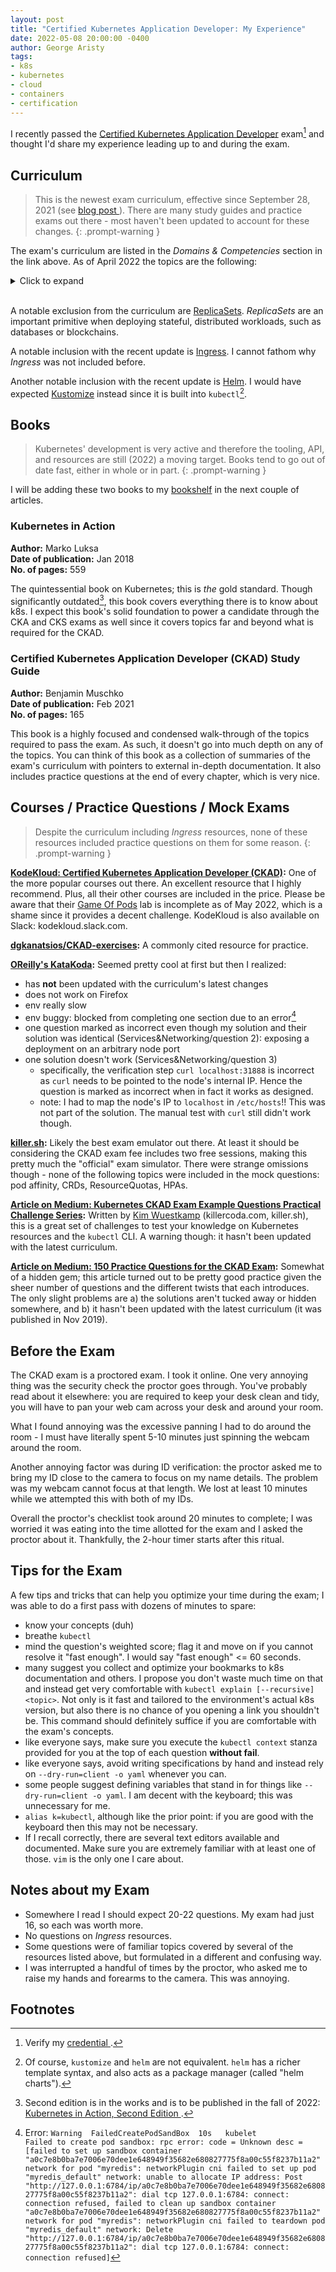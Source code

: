 ```yaml
---
layout: post
title: "Certified Kubernetes Application Developer: My Experience"
date: 2022-05-08 20:00:00 -0400
author: George Aristy
tags:
- k8s
- kubernetes
- cloud
- containers
- certification
---
```


I recently passed the [Certified Kubernetes Application Developer](https://training.linuxfoundation.org/certification/certified-kubernetes-application-developer-ckad/)
exam[^1] and thought I'd share my experience leading up to and during the exam.

## Curriculum

> This is the newest exam curriculum, effective since September 28, 2021 (see <a target="_blank" href="https://training.linuxfoundation.org/ckad-program-change-2021/">blog post <i class="fa fa-external-link-alt"></i></a>).
> There are many study guides and practice exams out there - most haven't been updated to account for these changes.
{: .prompt-warning }

The exam's curriculum are listed in the _Domains & Competencies_ section in the link above. As of April 2022 the topics
are the following:

<details>
    <summary markdown="span">Click to expand</summary>
    <div markdown="1">
**Application Design and Build**
* Define, build and modify container images
* Understand Jobs and CronJobs
* Understand multi-container Pod design patterns (e.g. sidecar, init and others)
* Utilize persistent and ephemeral volumes 

**Application Deployment**
* Use Kubernetes primitives to implement common deployment strategies (e.g. blue/green or canary)
* Understand Deployments and how to perform rolling updates
* Use the Helm package manager to deploy existing packages

**Application Observability and Maintenance**
* Understand API deprecations
* Implement probes and health checks
* Use provided tools to monitor Kubernetes applications
* Utilize container logs
* Debugging in Kubernetes

**Application Environment, Configuration and Security**
* Discover and use resources that extend Kubernetes (CRD)
* Understand authentication, authorization and admission control
* Understanding and defining resource requirements, limits and quotas
* Understand ConfigMaps
* Create & consume Secrets
* Understand ServiceAccounts
* Understand SecurityContexts

**Service and Networking**
* Demonstrate basic understanding of NetworkPolicies
* Provide and troubleshoot access to applications via services
* Use Ingress rules to expose applications
</div>
</details>

<br/>

A notable exclusion from the curriculum are [ReplicaSets](https://kubernetes.io/docs/concepts/workloads/controllers/replicaset/).
_ReplicaSets_ are an important primitive when deploying stateful, distributed workloads, such as databases or blockchains.

A notable inclusion with the recent update is [Ingress](https://kubernetes.io/docs/concepts/services-networking/ingress/).
I cannot fathom why _Ingress_ was not included before.

Another notable inclusion with the recent update is [Helm](https://helm.sh/").
I would have expected [Kustomize](https://kubernetes.io/docs/tasks/manage-kubernetes-objects/kustomization/)
instead since it is built into `kubectl`[^2].

## Books

> Kubernetes' development is very active and therefore the tooling, API, and resources are still (2022) a moving target.
> Books tend to go out of date fast, either in whole or in part.
{: .prompt-warning }

I will be adding these two books to my [bookshelf](/bookshelf) in the next couple of articles.

### Kubernetes in Action

**Author:** Marko Luksa <br/>
**Date of publication:** Jan 2018 <br/>
**No. of pages:** 559

The quintessential book on Kubernetes; this is *the* gold standard. Though significantly outdated[^3], this book
covers everything there is to know about k8s. I expect this book's solid foundation to power a candidate through the CKA and CKS
exams as well since it covers topics far and beyond what is required for the CKAD.

### Certified Kubernetes Application Developer (CKAD) Study Guide

**Author:** Benjamin Muschko <br/>
**Date of publication:** Feb 2021 <br/>
**No. of pages:** 165

This book is a highly focused and condensed walk-through of the topics required to pass the exam. As such, it doesn't go
into much depth on any of the topics. You can think of this book as a collection of summaries of the exam's curriculum with
pointers to external in-depth documentation. It also includes practice questions at the end of every chapter, which is very
nice.

## Courses / Practice Questions / Mock Exams

> Despite the curriculum including _Ingress_ resources, none of these resources included practice questions on them for
> some reason.
{: .prompt-warning }

**[KodeKloud: Certified Kubernetes Application Developer (CKAD)](https://kodekloud.com/courses/certified-kubernetes-application-developer-ckad/):**
One of the more popular courses out there. An excellent resource that I highly recommend. Plus, all their other courses are
included in the price. Please be aware that their [Game Of Pods](https://kodekloud.com/courses/game-of-pods/) lab is incomplete
as of May 2022, which is a shame since it provides a decent challenge. KodeKloud is also available on Slack: kodekloud.slack.com.

**[dgkanatsios/CKAD-exercises](https://github.com/dgkanatsios/CKAD-exercises):**
A commonly cited resource for practice.

**[OReilly's KataKoda](https://www.katacoda.com/liptanbiswas/courses/ckad-practice-challenges/core-concepts):**
Seemed pretty cool at first but then I realized:

- has **not** been updated with the curriculum's latest changes
- does not work on Firefox
- env really slow
- env buggy: blocked from completing one section due to an error[^4]
- one question marked as incorrect even though my solution and their solution was identical (Services&Networking/question 2): exposing a deployment on an arbitrary node port
- one solution doesn't work (Services&Networking/question 3)
    - specifically, the verification step `curl localhost:31888` is incorrect as `curl` needs to be pointed to the node's internal IP. Hence the question is marked as incorrect when in fact it works as designed.
    - note: I had to map the node's IP to `localhost` in `/etc/hosts`!! This was not part of the solution. The manual test with `curl` still didn't work though.

**[killer.sh](https://killer.sh):**
Likely the best exam emulator out there. At least it should be considering the CKAD exam fee includes two free sessions,
making this pretty much the "official" exam simulator. There were strange omissions though - none of the following topics
were included in the mock questions: pod affinity, CRDs, ResourceQuotas, HPAs.

**[Article on Medium: Kubernetes CKAD Exam Example Questions Practical Challenge Series](https://codeburst.io/kubernetes-ckad-weekly-challenges-overview-and-tips-7282b36a2681):**
Written by [Kim Wuestkamp](https://wuestkamp.medium.com/) (killercoda.com, killer.sh), this is a great set of challenges to test
your knowledge on Kubernetes resources and the `kubectl` CLI. A warning though: it hasn't been updated with the latest curriculum.

**[Article on Medium: 150 Practice Questions for the CKAD Exam](https://medium.com/bb-tutorials-and-thoughts/practice-enough-with-these-questions-for-the-ckad-exam-2f42d1228552):**
Somewhat of a hidden gem; this article turned out to be pretty good practice given the sheer number of questions and the different
twists that each introduces. The only slight problems are a) the solutions aren't tucked away or hidden somewhere, and b)
it hasn't been updated with the latest curriculum (it was published in Nov 2019).

## Before the Exam

The CKAD exam is a proctored exam. I took it online. One very annoying thing was the security check the proctor goes through.
You've probably read about it elsewhere: you are required to keep your desk clean and tidy, you will have to pan your web
cam across your desk and around your room.

What I found annoying was the excessive panning I had to do around the room - I must have literally spent 5-10 minutes
just spinning the webcam around the room.

Another annoying factor was during ID verification: the proctor asked me to bring my ID close to the camera to focus on my
name details. The problem was my webcam cannot focus at that length. We lost at least 10 minutes while we attempted this
with both of my IDs.

Overall the proctor's checklist took around 20 minutes to complete; I was worried it was eating into the time allotted for
the exam and I asked the proctor about it. Thankfully, the 2-hour timer starts after this ritual.

## Tips for the Exam

A few tips and tricks that can help you optimize your time during the exam; I was able to do a first pass with dozens of 
minutes to spare:

* know your concepts (duh)
* breathe `kubectl`
* mind the question's weighted score; flag it and move on if you cannot resolve it "fast enough". I would say "fast enough" <= 60 seconds.
* many suggest you collect and optimize your bookmarks to k8s documentation and others. I propose you don't waste much
  time on that and instead get very comfortable with `kubectl explain [--recursive] <topic>`. Not only is it fast and tailored
  to the environment's actual k8s version, but also there is no chance of you opening a link you shouldn't be. This command
  should definitely suffice if you are comfortable with the exam's concepts.
* like everyone says, make sure you execute the `kubectl context` stanza provided for you at the top of each question **without fail**.
* like everyone says, avoid writing specifications by hand and instead rely on `--dry-run=client -o yaml` whenever you can.
* some people suggest defining variables that stand in for things like `--dry-run=client -o yaml`. I am decent with the keyboard;
  this was unnecessary for me.
* `alias k=kubectl`, although like the prior point: if you are good with the keyboard then this may not be necessary.
* If I recall correctly, there are several text editors available and documented. Make sure you are extremely familiar
  with at least one of those. `vim` is the only one I care about.

## Notes about my Exam

* Somewhere I read I should expect 20-22 questions. My exam had just 16, so each was worth more.
* No questions on _Ingress_ resources.
* Some questions were of familiar topics covered by several of the resources listed above, but formulated in a different
  and confusing way.
* I was interrupted a handful of times by the proctor, who asked me to raise my hands and forearms to the camera. This was
  annoying.

## Footnotes

[^1]: Verify my <a target="_blank" href="https://www.credly.com/badges/11eee929-b6b5-461c-9580-066e9c853015/public_url">credential <i class="fa fa-external-link-alt"></i></a>.
[^2]: Of course, `kustomize` and `helm` are not equivalent. `helm` has a richer template syntax, and also acts as a package manager (called "helm charts").
[^3]: Second edition is in the works and is to be published in the fall of 2022: <a target="_blank" href="https://www.manning.com/books/kubernetes-in-action-second-edition">Kubernetes in Action, Second Edition <i class="fa fa-external-link-alt"></i></a>.
[^4]: Error: `Warning  FailedCreatePodSandBox  10s   kubelet            Failed to create pod sandbox: rpc error: code = Unknown desc = [failed to set up sandbox container "a0c7e8b0ba7e7006e70dee1e648949f35682e680827775f8a00c55f8237b11a2" network for pod "myredis": networkPlugin cni failed to set up pod "myredis_default" network: unable to allocate IP address: Post "http://127.0.0.1:6784/ip/a0c7e8b0ba7e7006e70dee1e648949f35682e680827775f8a00c55f8237b11a2": dial tcp 127.0.0.1:6784: connect: connection refused, failed to clean up sandbox container "a0c7e8b0ba7e7006e70dee1e648949f35682e680827775f8a00c55f8237b11a2" network for pod "myredis": networkPlugin cni failed to teardown pod "myredis_default" network: Delete "http://127.0.0.1:6784/ip/a0c7e8b0ba7e7006e70dee1e648949f35682e680827775f8a00c55f8237b11a2": dial tcp 127.0.0.1:6784: connect: connection refused]`
